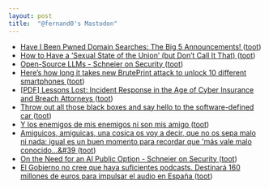 ```yaml
---
layout: post
title:  "@fernand0's Mastodon"
---
```

*  [Have I Been Pwned Domain Searches: The Big 5 Announcements! ](https://www.troyhunt.com/have-i-been-pwned-domain-searches-the-big-5-announcements) ([toot](https://mastodon.social/@fernand0/110599631319908367))
*  [How to Have a ‘Sexual State of the Union’ (but Don’t Call It That) ](https://lifehacker.com/how-to-have-a-sexual-state-of-the-union-but-don-t-ca-185053613) ([toot](https://mastodon.social/@fernand0/110599463998928141))
*  [Open-Source LLMs - Schneier on Security ](https://www.schneier.com/blog/archives/2023/06/open-source-llms.htm) ([toot](https://mastodon.social/@fernand0/110599170056912501))
*  [Here’s how long it takes new BrutePrint attack to unlock 10 different smartphones ](https://arstechnica.com/information-technology/2023/05/hackers-can-brute-force-fingerprint-authentication-of-android-devices) ([toot](https://mastodon.social/@fernand0/110598934195926485))
*  [[PDF] Lessons Lost: Incident Response in the Age of Cyber Insurance and Breach Attorneys   ](https://www.usenix.org/system/files/sec23fall-prepub-292-woods.pdf) ([toot](https://mastodon.social/@fernand0/110598801220011919))
*  [Throw out all those black boxes and say hello to the software-defined car ](https://arstechnica.com/cars/2023/05/throw-out-all-those-black-boxes-and-say-hello-to-the-software-defined-car) ([toot](https://mastodon.social/@fernand0/110598522492971210))
*  [Y los enemigos de mis enemigos ni son mis amigo ](https://mastodon.social/@fernand0/110598491457374218) ([toot](https://mastodon.social/@fernand0/110598491457374218))
*  [Amiguicos, amiguicas, una cosica os voy a decir, que no os sepa malo ni nada: igual es un buen momento para recordar que &#39;más vale malo conocido...&#39 ](https://mastodon.social/@fernand0/110598322403436148) ([toot](https://mastodon.social/@fernand0/110598322403436148))
*  [On the Need for an AI Public Option - Schneier on Security ](https://www.schneier.com/blog/archives/2023/06/on-the-need-for-an-ai-public-option.htm) ([toot](https://mastodon.social/@fernand0/110598312483740535))
*  [El Gobierno no cree que haya suficientes podcasts. Destinará 160 millones de euros para impulsar el audio en España ](https://www.xataka.com/audio/gobierno-no-cree-que-haya-suficientes-podcasts-destinara-160-millones-euros-para-impulsar-audio-espan) ([toot](https://mastodon.social/@fernand0/110598090856782519))
